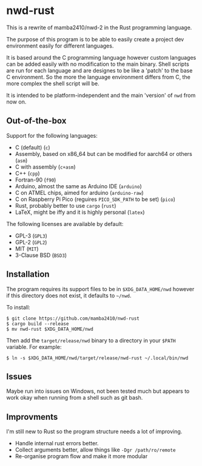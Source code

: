 # nwd-rust

This is a rewrite of mamba2410/nwd-2 in the Rust programming language.

The purpose of this program is to be able to easily create a project dev environment easily for different languages.

It is based around the C programming language however custom languages can be added easily with no modification to the main binary.
Shell scripts are run for each language and are designes to be like a 'patch' to the base C environment.
So the more the language environment differs from C, the more complex the shell script will be.

It is intended to be platform-independent and the main 'version' of `nwd` from now on.

## Out-of-the-box
Support for the following languages:
- C (default) (`c`)
- Assembly, based on x86\_64 but can be modified for aarch64 or others (`asm`)
- C with assembly (`c+asm`)
- C++ (`cpp`)
- Fortran-90 (`f90`)
- Arduino, almost the same as Arduino IDE (`arduino`)
- C on ATMEL chips, aimed for arduino (`arduino-raw`)
- C on Raspberry Pi Pico (reguires `PICO_SDK_PATH` to be set) (`pico`)
- Rust, probably better to use `cargo` (`rust`)
- LaTeX, might be iffy and it is highly personal (`latex`)

The following licenses are available by default: 
- GPL-3 (`GPL3`)
- GPL-2 (`GPL2`)
- MIT (`MIT`)
- 3-Clause BSD (`BSD3`)


## Installation
The program requires its support files to be in `$XDG_DATA_HOME/nwd` however if this directory does not exist, it defaults to `~/nwd`.

To install:
```
$ git clone https://github.com/mamba2410/nwd-rust
$ cargo build --release
$ mv nwd-rust $XDG_DATA_HOME/nwd
```
Then add the `target/release/nwd` binary to a directory in your `$PATH` variable.
For example:
```
$ ln -s $XDG_DATA_HOME/nwd/target/release/nwd-rust ~/.local/bin/nwd
```

## Issues
Maybe run into issues on Windows, not been tested much but appears to work okay when running from a shell such as git bash.


## Improvments
I'm still new to Rust so the program structure needs a lot of improving.

- Handle internal rust errors better.
- Collect arguments better, allow things like `-Dgr /path/ro/remote`
- Re-organise program flow and make it more modular

